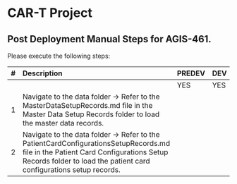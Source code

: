 # CAR-T Project 

## Post Deployment Manual Steps for AGIS-461.

Please execute the following steps:

| # | Description | PREDEV | DEV | PREQA | SIT | UAT | PREPROD | PRODUCTION |   
|---:|:---|:---|:---|:---|:---|:---|:---|:---|  
|	|	|YES|YES|YES|YES|YES|YES|YES| 
|1|Navigate to the data folder -> Refer to the MasterDataSetupRecords.md file in the Master Data Setup Records folder to load the master data records. | | | | | | | |
|2|Navigate to the data folder -> Refer to the PatientCardConfigurationsSetupRecords.md file in the Patient Card Configurations Setup Records folder to load the patient card configurations setup records. | | | | | | | |
 



